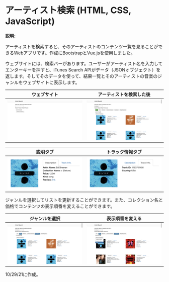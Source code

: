 # アーティスト検索 (HTML, CSS, JavaScript)

**説明:**

アーティストを検索すると、そのアーティストのコンテンツ一覧を見ることができるWebアプリです。作成にBootstrapとVue.jsを使用しました。

ウェブサイトには、検索バーがあります。ユーザーがアーティスト名を入力してエンターキーを押すと、iTunes Search APIがデータ（JSONオブジェクト）を返します。そしてそのデータを使って、結果一覧とそのアーティストの音楽のジャンルをウェブサイトに表示します。

| ウェブサイト |アーティストを検索した後 |
| ------ | ------ |
|<img src="photos_for_README/1_home_page.png" width="470"/>|<img src="photos_for_README/2.png" width="470"/>|

| 説明タブ | トラック情報タブ |
| ------ | ------ |
|<img src="photos_for_README/3_tab1.png" width="470"/>|<img src="photos_for_README/3_tab2.png" width="470"/>|

ジャンルを選択してリストを更新することができます。また、コレクション名と価格でコンテンツの表示順番を変えることができます。

| ジャンルを選択 | 表示順番を変える |
| ------ | ------ |
|<img src="photos_for_README/4_genre.png" width="470"/>|<img src="photos_for_README/5_sort.png" width="470"/>|


10/29/21に作成。
